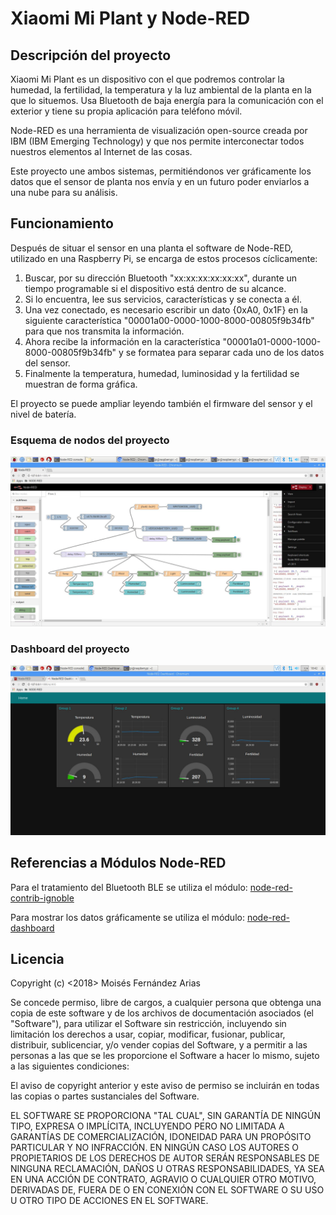 # Xiaomi Mi Plant y Node-RED


## Descripción del proyecto


Xiaomi Mi Plant es un dispositivo con el que podremos controlar la humedad, la fertilidad, la temperatura y la luz ambiental de la planta en la que lo situemos. Usa Bluetooth de baja energía para la comunicación con el exterior y tiene su propia aplicación para teléfono móvil. 

Node-RED es una herramienta de visualización open-source creada por IBM (IBM Emerging Technology) y que nos permite interconectar todos nuestros elementos al Internet de las cosas.

Este proyecto une ambos sistemas, permitiéndonos ver gráficamente los datos que el sensor de planta nos envía y en un futuro poder enviarlos a una nube para su análisis.

## Funcionamiento

Después de situar el sensor en una planta el software de Node-RED, utilizado en una Raspberry Pi, se encarga de estos procesos cíclicamente:

  1. Buscar, por su dirección Bluetooth "xx:xx:xx:xx:xx:xx", durante un tiempo programable si el dispositivo está dentro de su alcance.
  2. Si lo encuentra, lee sus servicios, características y se conecta a él.
  3. Una vez conectado, es necesario escribir un dato {0xA0, 0x1F} en la siguiente característica "00001a00-0000-1000-8000-00805f9b34fb" para que nos transmita la información.
  4. Ahora recibe la información en la característica "00001a01-0000-1000-8000-00805f9b34fb" y se formatea para separar cada uno de los datos del sensor.
  5. Finalmente la temperatura, humedad, luminosidad y la fertilidad se muestran de forma gráfica.

El proyecto se puede ampliar leyendo también el firmware del sensor y el nivel de batería. 

### Esquema de nodos del proyecto


![Nodos proyecto](https://raw.githubusercontent.com/moisesfa/Proyectos_Node_Red/master/XiaomiPlant/img_XiaomiPlant/cap_Xmiplant_10.png)

### Dashboard del proyecto 

![Dashboard proyecto](https://raw.githubusercontent.com/moisesfa/Proyectos_Node_Red/master/XiaomiPlant/img_XiaomiPlant/cap_Xmiplant_08.png)

## Referencias a Módulos Node-RED

Para el tratamiento del Bluetooth BLE se utiliza el módulo:
[node-red-contrib-ignoble](https://www.npmjs.com/package/node-red-contrib-ignoble)

Para mostrar los datos gráficamente se utiliza el módulo:
[node-red-dashboard](https://www.npmjs.com/package/node-red-dashboard)

## Licencia

Copyright (c) <2018> Moisés Fernández Arias

Se concede permiso, libre de cargos, a cualquier persona que obtenga una copia de este software y de los archivos de documentación asociados (el "Software"), para utilizar el Software sin restricción, incluyendo sin limitación los derechos a usar, copiar, modificar, fusionar, publicar, distribuir, sublicenciar, y/o vender copias del Software, y a permitir a las personas a las que se les proporcione el Software a hacer lo mismo, sujeto a las siguientes condiciones:

El aviso de copyright anterior y este aviso de permiso se incluirán en todas las copias o partes sustanciales del Software.

EL SOFTWARE SE PROPORCIONA "TAL CUAL", SIN GARANTÍA DE NINGÚN TIPO, EXPRESA O IMPLÍCITA, INCLUYENDO PERO NO LIMITADA A GARANTÍAS DE COMERCIALIZACIÓN, IDONEIDAD PARA UN PROPÓSITO PARTICULAR Y NO INFRACCIÓN. EN NINGÚN CASO LOS AUTORES O PROPIETARIOS DE LOS DERECHOS DE AUTOR SERÁN RESPONSABLES DE NINGUNA RECLAMACIÓN, DAÑOS U OTRAS RESPONSABILIDADES, YA SEA EN UNA ACCIÓN DE CONTRATO, AGRAVIO O CUALQUIER OTRO MOTIVO, DERIVADAS DE, FUERA DE O EN CONEXIÓN CON EL SOFTWARE O SU USO U OTRO TIPO DE ACCIONES EN EL SOFTWARE. 